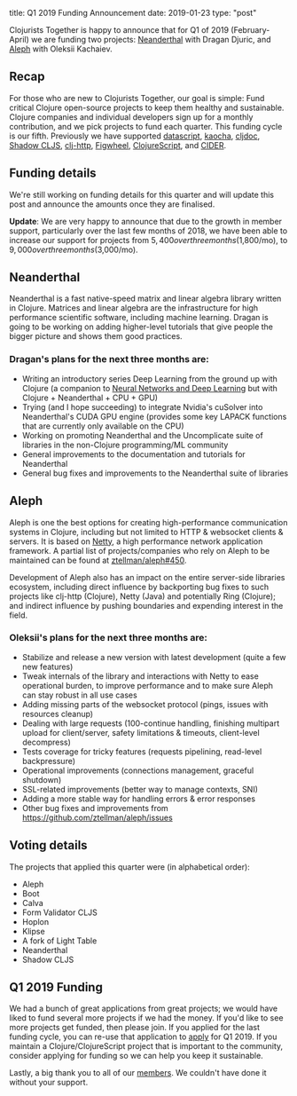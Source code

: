 title: Q1 2019 Funding Announcement
date: 2019-01-23
type: "post"

Clojurists Together is happy to announce that for Q1 of 2019 (February-April) we are funding two projects: [Neanderthal](https://neanderthal.uncomplicate.org) with Dragan Djuric, and [Aleph](https://aleph.io) with Oleksii Kachaiev.

## Recap

For those who are new to Clojurists Together, our goal is simple: Fund critical Clojure open-source projects to keep them healthy and sustainable. Clojure companies and individual developers sign up for a monthly contribution, and we pick projects to fund each quarter. This funding cycle is our fifth. Previously we have supported [datascript](https://github.com/tonsky/datascript), [kaocha](https://github.com/lambdaisland/kaocha), [cljdoc](https://cljdoc.xyz), [Shadow CLJS](https://github.com/thheller/shadow-cljs), [clj-http](https://github.com/dakrone/clj-http/), [Figwheel](https://github.com/bhauman/lein-figwheel), [ClojureScript](https://clojurescript.org), and [CIDER](http://www.cider.mx/en/latest/).

## Funding details

We're still working on funding details for this quarter and will update this post and announce the amounts once they are finalised.

**Update**: We are very happy to announce that due to the growth in member support, particularly over the last few months of 2018, we have been able to increase our support for projects from $5,400 over three months ($1,800/mo), to $9,000 over three months ($3,000/mo).

## Neanderthal

Neanderthal is a fast native-speed matrix and linear algebra library written in Clojure. Matrices and linear algebra are the infrastructure for high performance scientific software, including machine learning. Dragan is going to be working on adding higher-level tutorials that give people the bigger picture and shows them good practices.

### Dragan's plans for the next three months are:

- Writing an introductory series Deep Learning from the ground up with Clojure (a companion to [Neural Networks and Deep Learning](http://neuralnetworksanddeeplearning.com/) but with Clojure + Neanderthal + CPU + GPU)
- Trying (and I hope succeeding) to integrate Nvidia's cuSolver into Neanderthal's CUDA GPU engine (provides some key LAPACK functions that are currently only available on the CPU)
- Working on promoting Neanderthal and the Uncomplicate suite of libraries in the non-Clojure programming/ML community
- General improvements to the documentation and tutorials for Neanderthal
- General bug fixes and improvements to the Neanderthal suite of libraries

## Aleph

Aleph is one the best options for creating high-performance communication systems in Clojure, including but not limited to HTTP & websocket clients & servers. It is based on [Netty](https://netty.io), a high performance network application framework. A partial list of projects/companies who rely on Aleph to be maintained can be found at [ztellman/aleph#450](https://github.com/ztellman/aleph/issues/450).

Development of Aleph also has an impact on the entire server-side libraries ecosystem, including direct influence by backporting bug fixes to such projects like clj-http (Clojure), Netty (Java) and potentially Ring (Clojure); and indirect influence by pushing boundaries and expending interest in the field.

### Oleksii's plans for the next three months are:

- Stabilize and release a new version with latest development (quite a few new features)
- Tweak internals of the library and interactions with Netty to ease operational burden, to improve performance and to make sure Aleph can stay robust in all use cases
- Adding missing parts of the websocket protocol (pings, issues with resources cleanup)
- Dealing with large requests (100-continue handling, finishing multipart upload for client/server, safety limitations & timeouts, client-level decompress)
- Tests coverage for tricky features (requests pipelining, read-level backpressure)
- Operational improvements (connections management, graceful shutdown)
- SSL-related improvements (better way to manage contexts, SNI)
- Adding a more stable way for handling errors & error responses
- Other bug fixes and improvements from https://github.com/ztellman/aleph/issues

## Voting details

The projects that applied this quarter were (in alphabetical order):

- Aleph
- Boot
- Calva
- Form Validator CLJS
- Hoplon
- Klipse
- A fork of Light Table
- Neanderthal
- Shadow CLJS

## Q1 2019 Funding

We had a bunch of great applications from great projects; we would have liked to fund several more projects if we had the money. If you'd like to see more projects get funded, then please join. If you applied for the last funding cycle, you can re-use that application to [apply](/open-source/) for Q1 2019. If you maintain a Clojure/ClojureScript project that is important to the community, consider applying for funding so we can help you keep it sustainable.

Lastly, a big thank you to all of our [members](/members/). We couldn't have done it without your support.
